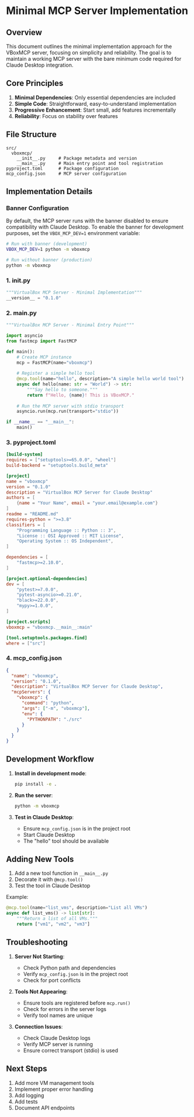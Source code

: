 # Minimal MCP Server Implementation

## Overview
This document outlines the minimal implementation approach for the VBoxMCP server, focusing on simplicity and reliability. The goal is to maintain a working MCP server with the bare minimum code required for Claude Desktop integration.

## Core Principles

1. **Minimal Dependencies**: Only essential dependencies are included
2. **Simple Code**: Straightforward, easy-to-understand implementation
3. **Progressive Enhancement**: Start small, add features incrementally
4. **Reliability**: Focus on stability over features

## File Structure

```
src/
  vboxmcp/
    __init__.py     # Package metadata and version
    __main__.py     # Main entry point and tool registration
pyproject.toml      # Package configuration
mcp_config.json     # MCP server configuration
```

## Implementation Details

### Banner Configuration

By default, the MCP server runs with the banner disabled to ensure compatibility with Claude Desktop. To enable the banner for development purposes, set the `VBOX_MCP_DEV=1` environment variable:

```bash
# Run with banner (development)
VBOX_MCP_DEV=1 python -m vboxmcp

# Run without banner (production)
python -m vboxmcp
```

### 1. __init__.py
```python
"""VirtualBox MCP Server - Minimal Implementation"""
__version__ = "0.1.0"
```

### 2. __main__.py
```python
"""VirtualBox MCP Server - Minimal Entry Point"""

import asyncio
from fastmcp import FastMCP

def main():
    # Create MCP instance
    mcp = FastMCP(name="vboxmcp")
    
    # Register a simple hello tool
    @mcp.tool(name="hello", description="A simple hello world tool")
    async def hello(name: str = "World") -> str:
        """Say hello to someone."""
        return f"Hello, {name}! This is VBoxMCP."
    
    # Run the MCP server with stdio transport
    asyncio.run(mcp.run(transport="stdio"))

if __name__ == "__main__":
    main()
```

### 3. pyproject.toml
```toml
[build-system]
requires = ["setuptools>=65.0.0", "wheel"]
build-backend = "setuptools.build_meta"

[project]
name = "vboxmcp"
version = "0.1.0"
description = "VirtualBox MCP Server for Claude Desktop"
authors = [
    {name = "Your Name", email = "your.email@example.com"}
]
readme = "README.md"
requires-python = ">=3.8"
classifiers = [
    "Programming Language :: Python :: 3",
    "License :: OSI Approved :: MIT License",
    "Operating System :: OS Independent",
]

dependencies = [
    "fastmcp>=2.10.0",
]

[project.optional-dependencies]
dev = [
    "pytest>=7.0.0",
    "pytest-asyncio>=0.21.0",
    "black>=22.0.0",
    "mypy>=1.0.0",
]

[project.scripts]
vboxmcp = "vboxmcp.__main__:main"

[tool.setuptools.packages.find]
where = ["src"]
```

### 4. mcp_config.json
```json
{
  "name": "vboxmcp",
  "version": "0.1.0",
  "description": "VirtualBox MCP Server for Claude Desktop",
  "mcpServers": {
    "vboxmcp": {
      "command": "python",
      "args": ["-m", "vboxmcp"],
      "env": {
        "PYTHONPATH": "./src"
      }
    }
  }
}
```

## Development Workflow

1. **Install in development mode**:
   ```bash
   pip install -e .
   ```

2. **Run the server**:
   ```bash
   python -m vboxmcp
   ```

3. **Test in Claude Desktop**:
   - Ensure `mcp_config.json` is in the project root
   - Start Claude Desktop
   - The "hello" tool should be available

## Adding New Tools

1. Add a new tool function in `__main__.py`
2. Decorate it with `@mcp.tool()`
3. Test the tool in Claude Desktop

Example:
```python
@mcp.tool(name="list_vms", description="List all VMs")
async def list_vms() -> list[str]:
    """Return a list of all VMs."""
    return ["vm1", "vm2", "vm3"]
```

## Troubleshooting

1. **Server Not Starting**:
   - Check Python path and dependencies
   - Verify `mcp_config.json` is in the project root
   - Check for port conflicts

2. **Tools Not Appearing**:
   - Ensure tools are registered before `mcp.run()`
   - Check for errors in the server logs
   - Verify tool names are unique

3. **Connection Issues**:
   - Check Claude Desktop logs
   - Verify MCP server is running
   - Ensure correct transport (stdio) is used

## Next Steps

1. Add more VM management tools
2. Implement proper error handling
3. Add logging
4. Add tests
5. Document API endpoints
